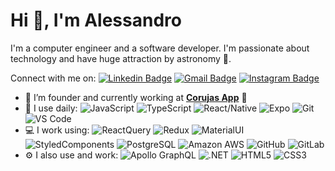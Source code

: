 # Hi 👋, I'm Alessandro

I'm a computer engineer and a software developer. I'm passionate about technology and have huge attraction by astronomy 🌌.

Connect with me on:
[![Linkedin Badge](https://img.shields.io/badge/-aleantoniolli-blue?style=plastic&logo=Linkedin&logoColor=white&link=https://www.linkedin.com/in/aleantoniolli/)](https://www.linkedin.com/in/aleantoniolli/)
[![Gmail Badge](https://img.shields.io/badge/-ale_antonioli@hotmail.com-c14438?style=plastic&logo=Gmail&logoColor=white&link=mailto:ale_antonioli@hotmail.com)](mailto:ale_antonioli@hotmail.com)
[![Instagram Badge](https://img.shields.io/badge/-aleantoniolli-purple?style=plastic&logo=instagram&logoColor=white&link=https://instagram.com/aleantoniolli/)](https://instagram.com/aleantoniolli)

  
- 🏢 I’m founder and currently working at [**Corujas App**](https://corujasapp.com/) 🦉
- 🚀 I use daily:
  ![JavaScript](https://img.shields.io/badge/-JavaScript-black?style=plastic&logo=javascript)
  ![TypeScript](https://img.shields.io/badge/-TypeScript-black?style=plastic&logo=typescript)
  ![React/Native](https://img.shields.io/badge/-React/Native-3b2e5a?style=plastic&logo=react)
  ![Expo](https://img.shields.io/badge/-Expo-336791?style=plastic&logo=expo)
  ![Git](https://img.shields.io/badge/-Git-black?style=plastic&logo=git)
  ![VS Code](https://img.shields.io/badge/-VS%20Code-007ACC?style=plastic&logo=visual-studio-code)
- 💻 I work using:
  ![ReactQuery](https://img.shields.io/badge/-React%20Query-black?style=plastic&logo=reactquery)
  ![Redux](https://img.shields.io/badge/-Redux-3b2e5a?style=plastic&logo=redux)
  ![MaterialUI](https://img.shields.io/badge/-MaterialUI-3b2e5a?style=plastic&logo=materialdesign)
  ![StyledComponents](https://img.shields.io/badge/-Styled%20Components-181717?style=plastic&logo=styledcomponents)
  ![PostgreSQL](https://img.shields.io/badge/-PostgreSQL-336791?style=plastic&logo=postgresql)
  ![Amazon AWS](https://img.shields.io/badge/Amazon%20AWS-232F3E?style=plastic&logo=amazon-aws)
  ![GitHub](https://img.shields.io/badge/-GitHub-181717?style=plastic&logo=github)
  ![GitLab](https://img.shields.io/badge/-GitLab-FCA121?style=plastic&logo=gitlab)
- ⚙️ I also use and work: ![Apollo GraphQL](https://img.shields.io/badge/Apollo%20Graphql-311C87?style=plastic&logo=apollographql)
  ![.NET](https://img.shields.io/badge/-.NET-512BD4?style=plastic&logo=dotnet)
  ![HTML5](https://img.shields.io/badge/-HTML5-E34F26?style=plastic&logo=html5&logoColor=white)
  ![CSS3](https://img.shields.io/badge/-CSS3-1572B6?style=plastic&logo=css3)
